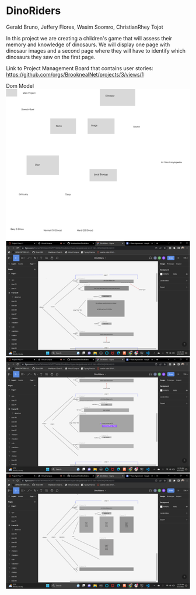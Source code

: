 # DinoRiders
Gerald Bruno, Jeffery Flores, Wasim Soomro, ChristianRhey Tojot 

In this project we are creating a children's game that will assess their memory and knowledge of dinosaurs. We will display one page with dinosaur images and a second page where they will have to identify which dinosaurs they saw on the first page.

Link to Project Management Board that contains user stories:
https://github.com/orgs/BrooknealNet/projects/3/views/1

Dom Model
![Dom Model](img/Vectordommodel.jpg)
![Wireframe page 1](img/page1.png)
![Wireframe page 2](img/page2.png)
![Wireframe page 3](img/page3.png)
